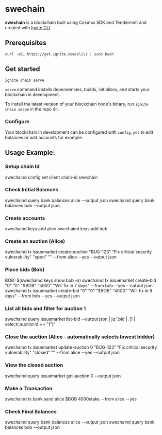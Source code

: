 # swechain
**swechain** is a blockchain built using Cosmos SDK and Tendermint and created with [Ignite CLI](https://ignite.com/cli).

## Prerequisites
`curl -sSL https://get.ignite.com/cli\! | sudo bash`


## Get started

```
ignite chain serve
```

`serve` command installs dependencies, builds, initializes, and starts your blockchain in development.

To install the latest version of your blockchain node's binary, run `ignite chain serve` in the repo dir.


### Configure

Your blockchain in development can be configured with `config.yml` to edit balances or add accounts for example. 


## Usage Example:
### Setup chain Id
swechaind config set client chain-id swechain

### Check Initial Balances
swechaind query bank balances alice --output json
swechaind query bank balances bob --output json

### Create accounts
swechaind keys add alice
swechaind keys add bob

### Create an auction (Alice)
swechaind tx issuemarket create-auction "BUG-123" "Fix critical security vulnerability" "open" "" --from alice --yes --output json

### Place bids (Bob)
BOB=$(swechaind keys show bob -a)
swechaind tx issuemarket create-bid  "0" "0" "$BOB" "5000" "Will fix in 7 days" --from bob --yes --output json
swechaind tx issuemarket create-bid  "0" "0" "$BOB" "4000" "Will fix in 6 days" --from bob --yes --output json

### List all bids and filter for auction 1
swechaind query issuemarket list-bid --output json | jq '.bid | .[] | select(.auctionId == "1")'

### Close the auction (Alice - automatically selects lowest bidder)
swechaind tx issuemarket update-auction 0 "BUG-123" "Fix critical security vulnerability" "closed" "" --from alice --yes --output json

### View the closed auction
swechaind query issuemarket get-auction 0 --output json


### Make a Transaction 
swechaind tx bank send alice $BOB 4000stake --from alice --yes

### Check Final Balances 
swechaind query bank balances alice --output json
swechaind query bank balances bob --output json
